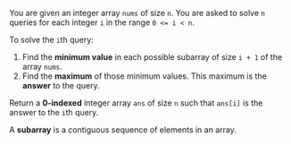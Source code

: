 You are given an integer array `nums` of size `n`. You are asked to solve `n` queries for each integer `i` in the range `0 <= i < n`.

To solve the `i`th query:

1. Find the **minimum value** in each possible subarray of size `i + 1` of the array `nums`.
2. Find the **maximum** of those minimum values. This maximum is the **answer** to the query.

Return a **0-indexed** integer array `ans` of size `n` such that `ans[i]` is the answer to the `i`th query.

A **subarray** is a contiguous sequence of elements in an array.